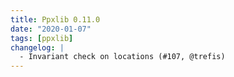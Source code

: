 ```yaml
---
title: Ppxlib 0.11.0
date: "2020-01-07"
tags: [ppxlib]
changelog: |
  - Invariant check on locations (#107, @trefis)
---
```


